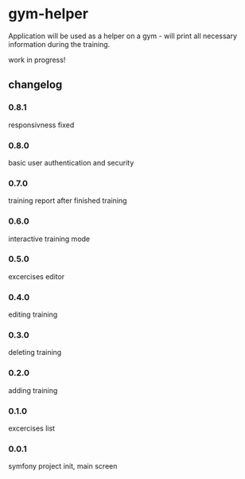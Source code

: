 # gym-helper
Application will be used as a helper on a gym - will print all necessary information
during the training.

work in progress!

## changelog
### 0.8.1
responsivness fixed
### 0.8.0
basic user authentication and security
### 0.7.0
training report after finished training
### 0.6.0
interactive training mode
### 0.5.0
excercises editor
### 0.4.0
editing training
### 0.3.0
deleting training
### 0.2.0
adding training
### 0.1.0
excercises list
### 0.0.1
symfony project init, main screen
